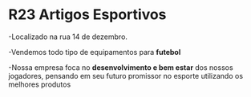 <h1>R23 Artigos Esportivos</h1>

<p>-Localizado na rua 14 de dezembro.</p>
<p>-Vendemos todo tipo de equipamentos para <strong>futebol</strong></p>


<p>-Nossa empresa foca no <strong>desenvolvimento e bem estar</strong> dos nossos jogadores, pensando em seu futuro promissor no esporte utilizando os melhores produtos</p>
